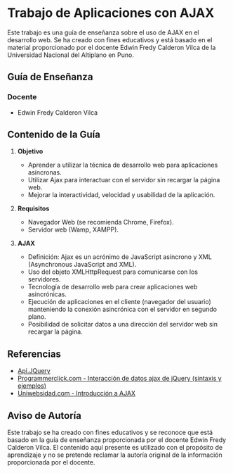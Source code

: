 # Trabajo de Aplicaciones con AJAX

Este trabajo es una guía de enseñanza sobre el uso de AJAX en el desarrollo web. Se ha creado con fines educativos y está basado en el material proporcionado por el docente Edwin Fredy Calderon Vilca de la Universidad Nacional del Altiplano en Puno.

## Guía de Enseñanza

### Docente
- Edwin Fredy Calderon Vilca

## Contenido de la Guía

1. **Objetivo**
   - Aprender a utilizar la técnica de desarrollo web para aplicaciones asíncronas.
   - Utilizar Ajax para interactuar con el servidor sin recargar la página web.
   - Mejorar la interactividad, velocidad y usabilidad de la aplicación.

2. **Requisitos**
   - Navegador Web (se recomienda Chrome, Firefox).
   - Servidor web (Wamp, XAMPP).

3. **AJAX**
   - Definición: Ajax es un acrónimo de JavaScript asíncrono y XML (Asynchronous JavaScript and XML).
   - Uso del objeto XMLHttpRequest para comunicarse con los servidores.
   - Tecnología de desarrollo web para crear aplicaciones web asincrónicas.
   - Ejecución de aplicaciones en el cliente (navegador del usuario) manteniendo la conexión asincrónica con el servidor en segundo plano.
   - Posibilidad de solicitar datos a una dirección del servidor web sin recargar la página.

## Referencias

- [Api.JQuery](https://api.jquery.com/jQuery.ajax)
- [Programmerclick.com - Interacción de datos ajax de jQuery (sintaxis y ejemplos)](https://programmerclick.com/article/5331551284)
- [Uniwebsidad.com - Introducción a AJAX](https://uniwebsidad.com/libros/ajax)

## Aviso de Autoría

Este trabajo se ha creado con fines educativos y se reconoce que está basado en la guía de enseñanza proporcionada por el docente Edwin Fredy Calderon Vilca. El contenido aquí presente es utilizado con el propósito de aprendizaje y no se pretende reclamar la autoría original de la información proporcionada por el docente.
